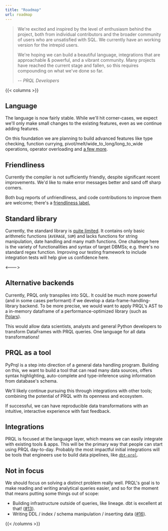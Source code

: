 ```yaml
---
title: "Roadmap"
url: roadmap
---
```


> We're excited and inspired by the level of enthusiasm behind the project, both
> from individual contributors and the broader community of users who are
> unsatisfied with SQL. We currently have an working version for the intrepid
> users.
>
> We're hoping we can build a beautiful language, integrations that are
> approachable & powerful, and a vibrant community. Many projects have reached
> the current stage and fallen, so this requires compounding on what we've done
> so far.
>
> -- <cite>PRQL Developers</cite>

{{< columns >}}

## Language

The language is now fairly stable. While we'll hit corner-cases, we expect we'll
only make small changes to the existing features, even as we continue adding
features.

On this foundation we are planning to build advanced features like type
checking, function currying, pivot/melt/wide_to_long/long_to_wide operations,
operator overloading and
[a few more](https://github.com/prql/prql/issues?q=is%3Aissue+is%3Aopen+label%3Alanguage-design).

## Friendliness

Currently the compiler is not sufficiently friendly, despite significant recent
improvements. We'd like to make error messages better and sand off sharp
corners.

Both bug reports of unfriendliness, and code contributions to improve them are
welcome; there's a
[friendliness label.](https://github.com/prql/prql/issues?q=is%3Aissue+label%3Afriendliness+is%3Aopen)

## Standard library

Currently, the standard library is
[quite limited](https://github.com/prql/prql/blob/main/prql-compiler/src/semantic/stdlib.prql).
It contains only basic arithmetic functions (`AVERAGE`, `SUM`) and lacks
functions for string manipulation, date handling and many math functions. One
challenge here is the variety of functionalities and syntax of target DBMSs;
e.g. there's no standard regex function. Improving our testing framework to
include integration tests will help give us confidence here.

<--->

## Alternative backends

Currently, PRQL only transpiles into SQL. It could be much more powerful (and in
some cases performant) if we develop a data-frame-handling-library backend. To
be more precise, we would want to apply PRQL's AST to a in-memory dataframe of a
performance-optimized library (such as [Polars](https://www.pola.rs/)).

This would allow data scientists, analysts and general Python developers to
transform DataFrames with PRQL queries. One language for all data
transformations!

## PRQL as a tool

PyPrql is a step into direction of a general data handling program. Building on
this, we want to build a tool that can read many data sources, offers syntax
highlighting, auto-complete and type-inference using information from database's
schema.

We'll likely continue pursuing this through integrations with other tools;
combining the potential of PRQL with its openness and ecosystem.

If successful, we can have reproducible data transformations with an intuitive,
interactive experience with fast feedback.

## Integrations

PRQL is focused at the language layer, which means we can easily integrate with
existing tools & apps. This will be the primary way that people can start using
PRQL day-to-day. Probably the most impactful initial integrations will be tools
that engineers use to build data pipelines, like
[`dbt-prql`](https://github.com/prql/prql/issues/375).

## Not in focus

We should focus on solving a distinct problem really well. PRQL's goal is to
make reading and writing analytical queries easier, and so for the moment that
means putting some things out of scope:

- Building infrastructure outside of queries, like lineage. dbt is excellent at
  that! ([#13](https://github.com/prql/prql/issues/13)).
- Writing DDL / index / schema manipulation / inserting data
  ([#16](https://github.com/prql/prql/issues/16)).

{{< /columns >}}
